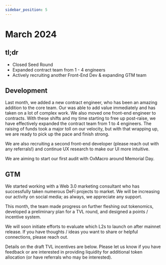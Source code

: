 ```yaml
---
sidebar_position: 5
---
```


# March 2024

## tl;dr

- Closed Seed Round
- Expanded contract team from 1 - 4 engineers
- Actively recruiting another Front-End Dev & expanding GTM team

## Development

Last month, we added a new contract engineer, who has been an amazing addition
to the core team. Our was able to add value immediately and has taken on a lot
of complex work. We also moved one front-end engineer to contracts.  With these
shifts and my time starting to free up post-raise, we have effectively expanded
the contract team from 1 to 4 engineers. The raising of funds took a major toll
on our velocity, but with that wrapping up, we are ready to pick up the pace and
finish strong.

We are also recruiting a second front-end developer (please reach out with any
referrals!) and continue UX research to make our UI more intuitive.

We are aiming to start our first audit with OxMacro around Memorial Day. 

## GTM

We started working with a Web 3.0 marketing consultant who has successfully
taken numerous DeFi projects to market.  We will be increasing our activity on
social media; as always, we appreciate any support.

This month, the team made progress on further fleshing out tokenomics, developed
a preliminary plan for a TVL round, and designed a points / incentive system.

We will soon initiate efforts to evaluate which L2s to launch on after mainnet
release.  If you have thoughts / ideas you want to share or helpful connections,
please reach out.

Details on the draft TVL incentives are below.  Please let us know if you have
feedback or are interested in providing liquidity for additional token
allocation (or have referrals who may be interested).
